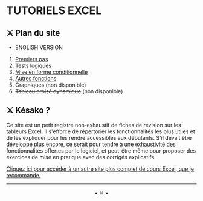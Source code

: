 # **TUTORIELS EXCEL**

## ⚔️ Plan du site

* [ENGLISH VERSION](../en/index.md)
1. [Premiers pas](/premiers-pas.md)
2. [Tests logiques](/tests-logiques.md)
3. [Mise en forme conditionnelle](/mise-en-forme-conditionnelle.md)
4. [Autres fonctions](/autres-fonctions.md)
5. ~~Graphiques~~ (non disponible)
6. ~~Tableau croisé dynamique~~ (non disponible)


## ⚔️ Késako ?

Ce site est un petit registre non-exhaustif de fiches de révision sur les tableurs Excel. Il s'efforce de répertorier les fonctionnalités les plus utiles et de les expliquer pour les rendre accessibles aux débutants. S'il devait être développé plus encore, ce serait pour tendre à une exhaustivité des fonctionnalités offertes par le logiciel, et peut-être même pour proposer des exercices de mise en pratique avec des corrigés explicatifs.

[Cliquez ici pour accéder à un autre site plus complet de cours Excel, que je recommande.](https://www.excel-pratique.com/fr/formation-excel)


* * *

<center>• ⚔️ •</center>
